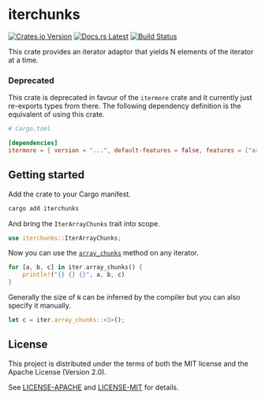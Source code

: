 <!-- Generated by cargo-onedoc. DO NOT EDIT. -->

# iterchunks

[![Crates.io Version](https://badgers.space/crates/version/iterchunks)](https://crates.io/crates/iterchunks)
[![Docs.rs Latest](https://badgers.space/badge/docs.rs/latest/blue)](https://docs.rs/iterchunks)
[![Build Status](https://badgers.space/github/checks/rossmacarthur/itermore?label=build)](https://github.com/rossmacarthur/itermore/actions/workflows/build.yaml)

This crate provides an iterator adaptor that yields N elements of the
iterator at a time.

### Deprecated

This crate is deprecated in favour of the `itermore` crate and it
currently just re-exports types from there. The following dependency
definition is the equivalent of using this crate.

```toml
# Cargo.toml

[dependencies]
itermore = { version = "...", default-features = false, features = ["array_chunks"] }
```

## Getting started

Add the crate to your Cargo manifest.

```sh
cargo add iterchunks
```

And bring the `IterArrayChunks` trait into scope.

```rust
use iterchunks::IterArrayChunks;
```

Now you can use the [`array_chunks`] method on any iterator.

```rust
for [a, b, c] in iter.array_chunks() {
    println!("{} {} {}", a, b, c)
}
```

Generally the size of `N` can be inferred by the compiler but you can also
specify it manually.

```rust
let c = iter.array_chunks::<3>();
```

[`array_chunks`]: IterArrayChunks::array_chunks

## License

This project is distributed under the terms of both the MIT license and the Apache License (Version 2.0).

See [LICENSE-APACHE](LICENSE-APACHE) and [LICENSE-MIT](LICENSE-MIT) for details.
